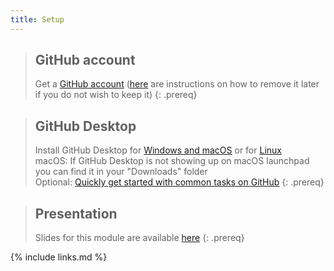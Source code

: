 ```yaml
---
title: Setup
---
```

> ## GitHub account
> 
> Get a [GitHub account](https://github.com/join) ([here](https://docs.github.com/en/github/setting-up-and-managing-your-github-user-account/deleting-your-user-account) are instructions on how to remove it later if you do not wish to keep it)
{: .prereq}

> ## GitHub Desktop
> 
> Install GitHub Desktop for [Windows and macOS](https://desktop.github.com/) or for [Linux](https://github.com/shiftkey/desktop/blob/linux/README.md) \
> macOS: If GitHub Desktop is not showing up on macOS launchpad you can find it in your "Downloads" folder \
> Optional: [Quickly get started with common tasks on GitHub](https://help.github.com/en/github/getting-started-with-github/quickstart)
{: .prereq}

> ## Presentation
>
> Slides for this module are available [here](files/module-versioning-dm-practice.pdf) 
{: .prereq}

{% include links.md %}
